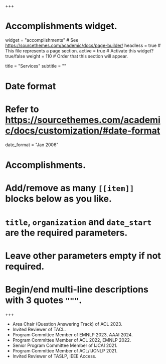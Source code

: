 +++
# Accomplishments widget.
widget = "accomplishments"  # See https://sourcethemes.com/academic/docs/page-builder/
headless = true  # This file represents a page section.
active = true  # Activate this widget? true/false
weight = 110  # Order that this section will appear.

title = "Services"
subtitle = ""

# Date format
#   Refer to https://sourcethemes.com/academic/docs/customization/#date-format
date_format = "Jan 2006"

# Accomplishments.
#   Add/remove as many `[[item]]` blocks below as you like.
#   `title`, `organization` and `date_start` are the required parameters.
#   Leave other parameters empty if not required.
#   Begin/end multi-line descriptions with 3 quotes `"""`.

+++

<ul>
  <li>Area Chair (Question Answering Track) of ACL 2023.</li>
  <li>Invited Reviewer of TACL.</li>
  <li>Program Committee Member of EMNLP 2023, AAAI 2024.</li>
  <li>Program Committee Member of ACL 2022, EMNLP 2022.</li>
  <li>Senior Program Committee Member of IJCAI 2021.</li>
  <li>Program Committee Member of ACL/IJCNLP 2021.</li>
  <li>Invited Reviewer of TASLP, IEEE Access.</li>
</ul>